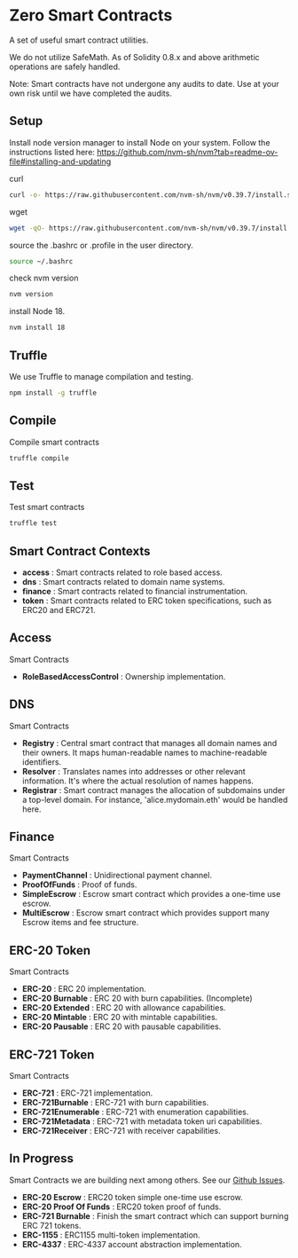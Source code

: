 # Zero Smart Contracts

A set of useful smart contract utilities.

We do not utilize SafeMath. 
As of Solidity 0.8.x and above arithmetic operations are safely handled. 

Note: Smart contracts have not undergone any audits to date. Use at your own risk until we have completed the audits.

## Setup
Install node version manager to install Node on your system. 
Follow the instructions listed here: https://github.com/nvm-sh/nvm?tab=readme-ov-file#installing-and-updating

curl
```sh
curl -o- https://raw.githubusercontent.com/nvm-sh/nvm/v0.39.7/install.sh | bash
```
wget
```sh
wget -qO- https://raw.githubusercontent.com/nvm-sh/nvm/v0.39.7/install.sh | bash
```

source the .bashrc or .profile in the user directory.
```sh
source ~/.bashrc
```

check nvm version
```sh
nvm version
```

install Node 18.
```sh
nvm install 18
```
## Truffle 
We use Truffle to manage compilation and testing. 

```sh
npm install -g truffle
```

## Compile
Compile smart contracts
```sh
truffle compile
```

## Test
Test smart contracts
```sh
truffle test
```

## Smart Contract Contexts

- **access**  : Smart contracts related to role based access.
- **dns**     : Smart contracts related to domain name systems.
- **finance** : Smart contracts related to financial instrumentation.
- **token**   : Smart contracts related to ERC token specifications, such as ERC20 and ERC721.

## Access
Smart Contracts
- **RoleBasedAccessControl** : Ownership implementation.

## DNS
Smart Contracts
- **Registry** : Central smart contract that manages all domain names and their owners. It maps human-readable names to machine-readable identifiers.
- **Resolver** : Translates names into addresses or other relevant information. It's where the actual resolution of names happens.
- **Registrar** : Smart contract manages the allocation of subdomains under a top-level domain. For instance, 'alice.mydomain.eth' would be handled here.
  
## Finance
Smart Contracts
- **PaymentChannel** : Unidirectional payment channel.
- **ProofOfFunds** : Proof of funds.
- **SimpleEscrow** : Escrow smart contract which provides a one-time use escrow.
- **MultiEscrow** : Escrow smart contract which provides support many Escrow items and fee structure.
  
## ERC-20 Token
Smart Contracts
- **ERC-20** : ERC 20 implementation.
- **ERC-20 Burnable** : ERC 20 with burn capabilities. (Incomplete)
- **ERC-20 Extended** : ERC 20 with allowance capabilities.
- **ERC-20 Mintable** : ERC 20 with mintable capabilities.
- **ERC-20 Pausable** : ERC 20 with pausable capabilities.

## ERC-721 Token
Smart Contracts
- **ERC-721** : ERC-721 implementation.
- **ERC-721Burnable** : ERC-721 with burn capabilities.
- **ERC-721Enumerable** : ERC-721 with enumeration capabilities.
- **ERC-721Metadata** : ERC-721 with metadata token uri capabilities.
- **ERC-721Receiver** : ERC-721 with receiver capabilities.

## In Progress 
Smart Contracts we are building next among others. See our [Github Issues](https://github.com/Astor/zero/issues "Zero Github Issues").

- **ERC-20 Escrow** : ERC20 token simple one-time use escrow.
- **ERC-20 Proof Of Funds** : ERC20 token proof of funds.
- **ERC-721 Burnable** : Finish the smart contract which can support burning ERC 721 tokens.
- **ERC-1155** : ERC1155 multi-token implementation.
- **ERC-4337** : ERC-4337 account abstraction implementation.
